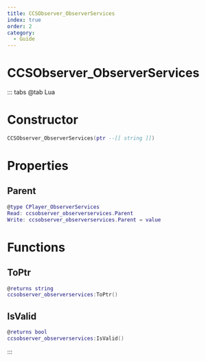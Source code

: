 ```yaml
---
title: CCSObserver_ObserverServices
index: true
order: 2
category:
  - Guide
---
```


# CCSObserver_ObserverServices

::: tabs
@tab Lua
# Constructor
```lua
CCSObserver_ObserverServices(ptr --[[ string ]])
```
# Properties
## Parent 
```lua
@type CPlayer_ObserverServices
Read: ccsobserver_observerservices.Parent
Write: ccsobserver_observerservices.Parent = value
```
# Functions
## ToPtr
```lua
@returns string
ccsobserver_observerservices:ToPtr()
```
## IsValid
```lua
@returns bool
ccsobserver_observerservices:IsValid()
```

:::